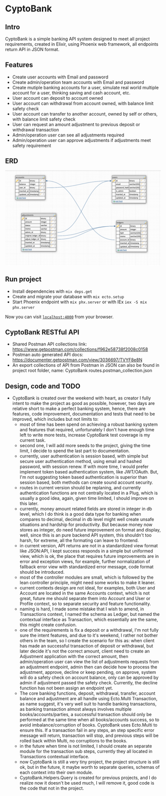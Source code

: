 # CyptoBank

## Intro
CyptoBank is a simple banking API system designed to meet all project requirements,
created in Elixir, using Phoenix web framework, all endpoints return API in JSON
format.

## Features
  * Create user accounts with Email and password
  * Create admin/operation team accounts with Email and password
  * Create mutiple banking accounts for a user, simulate real world multiple
    account for a user, thinking saving and cash account, etc.
  * User account can deposit to account owned
  * User account can withdrawal from account owned, with balance limit safety check
  * User account can transfer to another account, owned by self or others, with
    balance limit safety check
  * User can request an amount adjustment to previous deposit or withdrawal transaction
  * Admin/operation user can see all adjustments required
  * Admin/operation user can approve adjustments if adjustments meet safety
    requirement

## ERD
  ![CyptoBank ERD](./cypto_bank_erd.png)

## Run project
  * Install dependencies with `mix deps.get`
  * Create and migrate your database with `mix ecto.setup`
  * Start Phoenix endpoint with `mix phx.server` or with IEx `iex -S mix phx.server`

Now you can visit [`localhost:4000`](http://localhost:4000) from your browser.

## CyptoBank RESTful API
  * Shared Postman API collections link: https://www.getpostman.com/collections/f962e58738f2008c0158
  * Postman auto generated API docs: https://documenter.getpostman.com/view/3036697/TVYF8e8N
  * An export collections of API from Postman in JSON can also be found in
    project root folder, name: CyptoBank routes.postman_collection.json

## Design, code and TODO
  * CyptoBank is created over the weekend with heart, as creator I fully intent
    to make the project as good as possible, however, two days are relative
    short to make a perfect banking system, hence, there are features, code
    improvement, documentation and tests that need to be improved, which
    includes but not limits to:
    - most of time has been spend on achieving a robust banking system and
      features that required, unfortunately I don't have enough time left to
      write more tests, increase CyptoBank test coverage is my current task.
    - second one, I will add more seeds to the project, giving the time limit, I
      decide to spend the last part to documentation.
    - currently, user authentication is session based, with simple but secure user
      authentication method, using email and hashed password, with session
      renew. If with more time, I would prefer implement token based
      authentication system, like JWT/OAuth. But, I'm not suggesting token based
      authentication is superior than session based, both methods can create
      sound account security.
    - routes in current version should be replaning, and currently
      authentication functions are not centrally located in a Plug, which is
      usually a good idea, again, given time limited, I should improve on this
      later.
    - currently, money amount related fields are stored in integer in db level, which I do
      think is a good data type for banking when compares to decimal, decimal in
      db level might well create unsafe situations and hardship for
      productivity. But because money now stores as integer, do need future
      improvement on format and display, well, since this is an pure backend API
      system, this shouldn't too harsh, for extreme, all the formating can leave
      to frontend.
    - in current version, API returns are not in a standardized view format like
      JSON:API, I kept success responds in a simple but uniformed view, which is
      ok, the place that requires future improvements are in error and exception
      views, for example, further normalization of fallback error view with
      standardized error message, code format should be introduced.
    - most of the controller modules are small, which is followed by the lean
      controller principle, might need some works to make it leaner.
    - current contexts design are not ideal, for examples, both User and Account
      are located in the same Accounts context, which is not great, future me
      should separate them into Account and User or Profile context, so to
      separate security and feature functionality.
    - naming is hard, I made some mistake that I wish to amend, in Transactions
      context, I named the schema as Ledger, but named the contextual interface
      as Transaction, which essentially are the same, this might create
      confusion.
    - one of the requirements is fix a deposit or a withdrawal, I'm not fully
      sure the intent features, and due to it's
      weekend, I rather not bother others in the team, so I create the scenario
      for this as: when client has made an successful transaction of deposit or
      withdrawal, but later decide it's not the correct amount, client need to
      create an Adjustment application with the correct amount, then
      admin/operation user can view the list of adjustments requests from an
      adjustment endpoint, admin then can decide how to process the adjustment,
      approve, decline or keep pending, on approve, system will do a safety
      check on account balance, only can be approved by admin if adjustment
      passed the safety check. Currently, the decline function has not been
      assign an endpoint yet.
    - The core banking functions, deposit, withdrawal, transfer, account
      balance and adjustment are all handle using Ecto.Multi Transaction, as
      name suggest, it's very well suit to handle banking transactions, as
      banking transaction almost always involves multiple
      books/accounts/parties, a successful transaction should only be performed
      at the same time when all books/accounts success, so to avoid imbalance/corruption of
      books. CyptoBank uses Ecto.Multi to ensure this. If a transaction fail in
      any steps, an step specific error message will return, transaction will
      stop, and previous steps will be rolled back within Multi, no corruptions
      to the books.
    - in the future when time is not limited, I should create an separate module
      for the transaction sub steps, currently they all located in Transactions
      contextual interface.
    - now CyptoBank is still a very tiny project, the project structure is still
      ok, but in the future, it maybe worth to separate queries, schemas of each
      context into their own module.
    - CyptoBank.Helpers.Query is created for previous projects, and I do realize
      now it doesn't be used much, I will remove it, good code is the code that
      not in the project.



